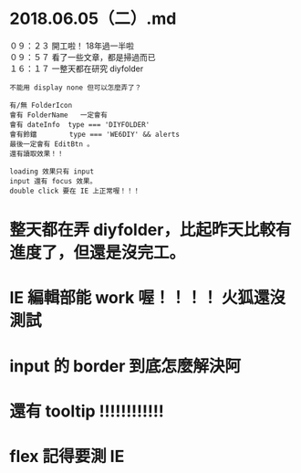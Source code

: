 # 2018.06.05（二）.md

０９：２３ 開工啦！ 18年過一半啦  
０９：５７ 看了一些文章，都是掃過而已  
１６：１７ 一整天都在研究 diyfolder  
```
不能用 display none 但可以怎麼弄了？  

有/無 FolderIcon
會有 FolderName   一定會有
會有 dateInfo  type === 'DIYFOLDER' 
會有鈴鐺        type === 'WE6DIY' && alerts 
最後一定會有 EditBtn 。
還有讀取效果！！

loading 效果只有 input
input 還有 focus 效果。
double click 要在 IE 上正常喔！！！
```
# 整天都在弄 diyfolder，比起昨天比較有進度了，但還是沒完工。

# IE 編輯部能 work 喔！！！！ 火狐還沒測試
# input 的 border 到底怎麼解決阿
# 還有 tooltip !!!!!!!!!!!!
# flex 記得要測 IE
